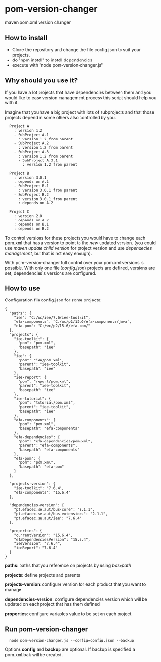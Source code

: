 
pom-version-changer
===================

maven pom.xml version changer

How to install
--------------

- Clone the repository and change the file config.json to suit your projects.
- do "npm install" to install dependencies
- execute with "node pom-version-changer.js"

Why should you use it?
----------------------

If you have a lot projects that have dependencies between them and you would like to ease version management process this script should help you with it.

Imagine that you have a big project with lots of subprojects and that those projects depend in some others also controlled by you.

```
  Project A
    : version 1.2
    - SubProject A.1
      : version 1.2 from parent
    - SubProject A.2
      : version 1.2 from parent
    - SubProject A.3
      : version 1.2 from parent
      - SubProject A.3.1
        : version 1.2 from parent

  Project B
    : version 3.0.1
    : depends on A.2
    - SubProject B.1
      : version 3.0.1 from parent
    - SubProject B.2
      : version 3.0.1 from parent
      : depends on A.2

  Project C
    : version 2.0
    : depends on A.2
    : depends on B.1
    : depends on B.2

```
To control versions for these projects you would have to change each pom.xml that has a version to point to the *new* updated version. (you could use *maven update child version* for project version and use *dependecies management*, but that is not easy enough).

With pom-version-changer full control over your pom.xml versions is possible. With only one file (*config.json*) projects are defined, versions are set, dependencies´s versions are configured.

How to use
----------

Configuration file config.json for some projects:
```
{
  "paths": {
    "iee": "C:/wc/iee/7.6/iee-toolkit",
    "efa-components": "C:/wc/p2/15.6/efa-components/java",
    "efa-pom": "C:/wc/p2/15.6/efa-pom/"
  },
  "projects": {
    "iee-toolkit": {
      "pom": "pom.xml",
      "basepath": "iee"
    },
    "iee": {
      "pom": "iee/pom.xml",
      "parent": "iee-toolkit",
      "basepath": "iee"
    },
    "iee-report": {
      "pom": "report/pom.xml",
      "parent": "iee-toolkit",
      "basepath": "iee"
    },
    "iee-tutorial": {
      "pom": "tutorial/pom.xml",
      "parent": "iee-toolkit",
      "basepath": "iee"
    },
    "efa-components": {
      "pom": "pom.xml",
      "basepath": "efa-components"
    },
    "efa-dependencies": {
      "pom": "efa-dependencies/pom.xml",
      "parent": "efa-components",
      "basepath": "efa-components"
    },
    "efa-pom": {
      "pom": "pom.xml",
      "basepath": "efa-pom"
    }
  },

  "projects-version": {
    "iee-toolkit": "7.6.4",
    "efa-components": "15.6.4"
  },

  "dependencies-version": {
    "pt.efacec.se.aut/bus-core": "8.1.1",
    "pt.efacec.se.aut/bus-extensions": "2.1.1",
    "pt.efacec.se.aut/iee": "7.6.4"
  },

  "properties": {
    "currentVersion": "15.6.4",
    "efaDependenciesVersion": "15.6.4",
    "ieeVersion": "7.6.4",
    "ieeReport": "7.6.4"
  }
}
```
**paths**: paths that you reference on projects by using *basepath*

**projects**: define projects and parents

**projects-version**: configure version for each product that you want to manage

**dependencies-version**: configure dependencies version which will be updated on each project that has them defined

**properties**: configure variables value to be set on each project

Run pom-version-changer
-----------------------

```
  node pom-version-changer.js --config=config.json --backup
```

Options __config__ and __backup__ are optional. If backup is specified a pom.xml.bak will be created.

